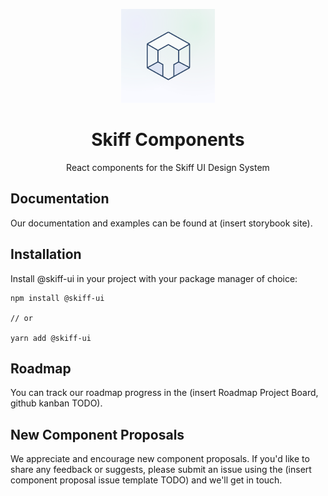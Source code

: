 <p align="center">
  <img width="150px" src="/static/assets/skiff-logo.png">
</p>

<h1 align="center">Skiff Components</h1>

<p align="center">React components for the Skiff UI Design System</p>

## Documentation

Our documentation and examples can be found at (insert storybook site).

## Installation

Install @skiff-ui in your project with your package manager of choice:

```
npm install @skiff-ui

// or

yarn add @skiff-ui
```

## Roadmap
You can track our roadmap progress in the (insert Roadmap Project Board, github kanban TODO).

## New Component Proposals
We appreciate and encourage new component proposals. If you'd like to share any feedback or suggests, please submit an issue using the (insert component proposal issue template TODO) and we'll get in touch.

